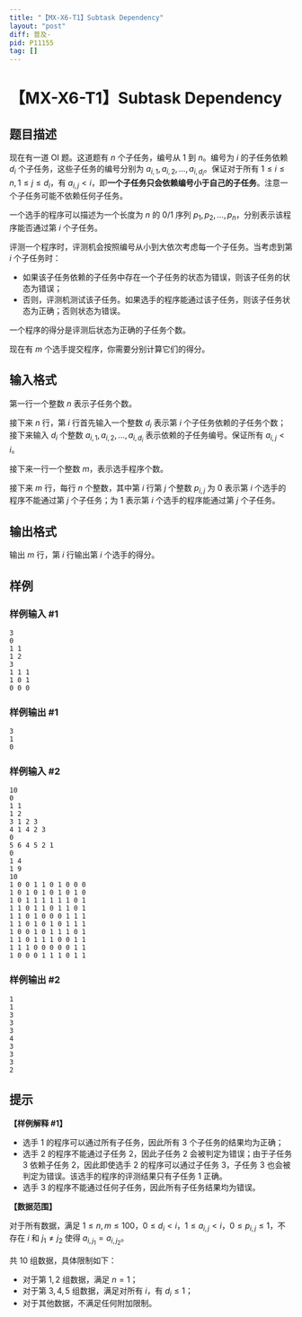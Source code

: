 ```yaml
---
title: "【MX-X6-T1】Subtask Dependency"
layout: "post"
diff: 普及-
pid: P11155
tag: []
---
```

# 【MX-X6-T1】Subtask Dependency
## 题目描述

现在有一道 OI 题。这道题有 $n$ 个子任务，编号从 $1$ 到 $n$。编号为 $i$ 的子任务依赖 $d_i$ 个子任务，这些子任务的编号分别为 $a_{i,1},a_{i,2},\dots,a_{i,d_i}$。保证对于所有 $1\leq i\leq n,1\leq j\leq d_i$，有 $a_{i,j}<i$，即**一个子任务只会依赖编号小于自己的子任务**。注意一个子任务可能不依赖任何子任务。

一个选手的程序可以描述为一个长度为 $n$ 的 $0/1$ 序列 $p_1,p_2,\dots,p_n$，分别表示该程序能否通过第 $i$ 个子任务。

评测一个程序时，评测机会按照编号从小到大依次考虑每一个子任务。当考虑到第 $i$ 个子任务时：

- 如果该子任务依赖的子任务中存在一个子任务的状态为错误，则该子任务的状态为错误；
- 否则，评测机测试该子任务。如果选手的程序能通过该子任务，则该子任务状态为正确；否则状态为错误。

一个程序的得分是评测后状态为正确的子任务个数。

现在有 $m$ 个选手提交程序，你需要分别计算它们的得分。
## 输入格式

第一行一个整数 $n$ 表示子任务个数。

接下来 $n$ 行，第 $i$ 行首先输入一个整数 $d_i$ 表示第 $i$ 个子任务依赖的子任务个数；接下来输入 $d_i$ 个整数 $a_{i,1},a_{i,2},\dots,a_{i,d_i}$ 表示依赖的子任务编号。保证所有 $a_{i,j}<i$。

接下来一行一个整数 $m$，表示选手程序个数。

接下来 $m$ 行，每行 $n$ 个整数，其中第 $i$ 行第 $j$ 个整数 $p_{i,j}$ 为 $0$ 表示第 $i$ 个选手的程序不能通过第 $j$ 个子任务；为 $1$ 表示第 $i$ 个选手的程序能通过第 $j$ 个子任务。
## 输出格式

输出 $m$ 行，第 $i$ 行输出第 $i$ 个选手的得分。
## 样例

### 样例输入 #1
```
3
0
1 1
1 2
3
1 1 1
1 0 1
0 0 0

```
### 样例输出 #1
```
3
1
0
```
### 样例输入 #2
```
10
0
1 1
1 2
3 1 2 3
4 1 4 2 3
0
5 6 4 5 2 1
0
1 4
1 9
10
1 0 0 1 1 0 1 0 0 0
1 0 1 0 1 0 1 0 1 0
1 0 1 1 1 1 1 1 0 1
1 1 0 1 1 0 1 1 0 1
1 1 0 1 0 0 0 1 1 1
1 1 0 1 0 1 0 1 1 1
1 0 0 1 0 1 1 1 0 1
1 1 0 1 1 1 0 0 1 1
1 1 1 0 0 0 0 0 1 1
1 0 0 0 1 1 1 0 1 1
```
### 样例输出 #2
```
1
1
3
3
3
4
3
3
3
2
```
## 提示

**【样例解释 #1】**

- 选手 1 的程序可以通过所有子任务，因此所有 $3$ 个子任务的结果均为正确；
- 选手 2 的程序不能通过子任务 2，因此子任务 2 会被判定为错误；由于子任务 3 依赖子任务 2，因此即使选手 2 的程序可以通过子任务 3，子任务 3 也会被判定为错误。该选手的程序的评测结果只有子任务 1 正确。
- 选手 3 的程序不能通过任何子任务，因此所有子任务结果均为错误。

**【数据范围】**

对于所有数据，满足 $1\leq n,m\leq 100$，$0\leq d_i<i$，$1\leq a_{i,j}<i$，$0\leq p_{i,j}\leq 1$，不存在 $i$ 和 $j_1\neq j_2$ 使得 $a_{i,j_1}=a_{i,j_2}$。

共 $10$ 组数据，具体限制如下：

- 对于第 $1,2$ 组数据，满足 $n=1$；
- 对于第 $3,4,5$ 组数据，满足对所有 $i$，有 $d_i\leq 1$；
- 对于其他数据，不满足任何附加限制。
